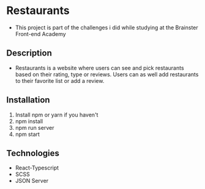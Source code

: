 # Restaurants
* This project is part of the challenges i did while studying at the Brainster Front-end Academy

## Description
* Restaurants is a website where users can see and pick restaurants based on their rating, type or reviews. Users can as well add restaurants to their favorite list or add a review.

## Installation
1. Install npm or yarn if you haven't
2. npm install
3. npm run server
4. npm start

## Technologies
* React-Typescript
* SCSS
* JSON Server
